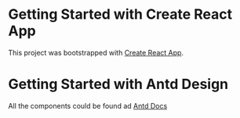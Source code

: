 # Getting Started with Create React App

This project was bootstrapped with [Create React App](https://github.com/facebook/create-react-app).

# Getting Started with Antd Design

All the components could be found ad [Antd Docs](https://ant.design/components/overview/)
